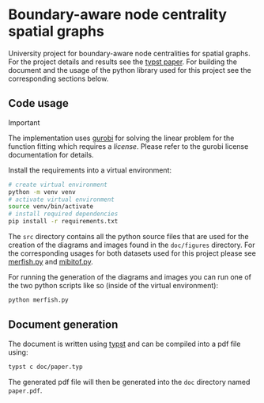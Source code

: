 # Boundary-aware node centrality spatial graphs

University project for boundary-aware node centralities for spatial graphs. For the project details and results see the [typst paper](./doc/paper.typ). For building the document and the usage of the python library used for this project see the corresponding sections below.

## Code usage

> [!IMPORTANT]
> The implementation uses [gurobi](https://www.gurobi.com/solutions/gurobi-optimizer/) for solving the linear problem for the function fitting which requires a *license*. Please refer to the gurobi license documentation for details.

Install the requirements into a virtual environment:

```sh
# create virtual environment
python -m venv venv
# activate virtual environment
source venv/bin/activate
# install required dependencies
pip install -r requirements.txt
```

The `src` directory contains all the python source files that are used for the creation of the diagrams and images found in the `doc/figures` directory. For the corresponding usages for both datasets used for this project please see [merfish.py](./merfish.py) and [mibitof.py](./mibitof.py).

For running the generation of the diagrams and images you can run one of the two python scripts like so (inside of the virtual environment):

```sh
python merfish.py
```


## Document generation

The document is written using [typst](https://typst.app) and can be compiled into a pdf file using:

```sh
typst c doc/paper.typ
```

The generated pdf file will then be generated into the `doc` directory named `paper.pdf`.
